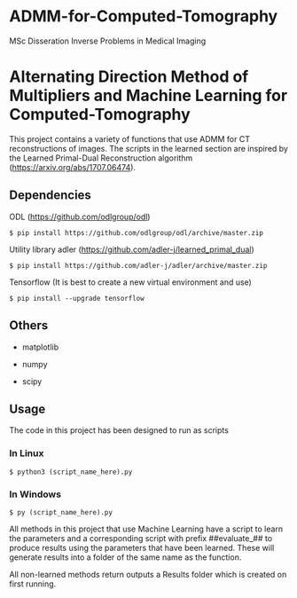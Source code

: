 # ADMM-for-Computed-Tomography
MSc Disseration Inverse Problems in Medical Imaging
# Alternating Direction Method of Multipliers and Machine Learning for Computed-Tomography

This project contains a variety of functions that use ADMM for CT reconstructions of images. The scripts in the learned section are inspired by the Learned Primal-Dual Reconstruction algorithm (https://arxiv.org/abs/1707.06474). 

## Dependencies

ODL (https://github.com/odlgroup/odl)
```console
$ pip install https://github.com/odlgroup/odl/archive/master.zip
```

Utility library adler (https://github.com/adler-j/learned_primal_dual)
```console
$ pip install https://github.com/adler-j/adler/archive/master.zip
```
Tensorflow (It is best to create a new virtual environment and use)
```console
$ pip install --upgrade tensorflow
```

## Others
- matplotlib
 
- numpy 

- scipy

## Usage
The code in this project has been designed to run as scripts

### In Linux 
```console
$ python3 (script_name_here).py
```
### In Windows
```console
$ py (script_name_here).py
```
All methods in this project that use Machine Learning have a script to learn the parameters and a corresponding script with prefix ##evaluate_## to produce results using the parameters that have been learned. These will generate results into a folder of the same name as the function.

All non-learned methods return outputs a Results folder which is created on first running.
